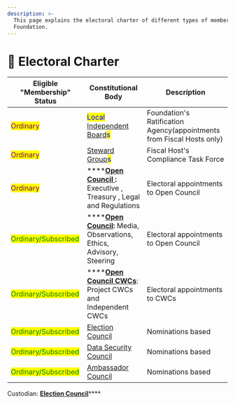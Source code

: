 ```yaml
---
description: >-
  This page explains the electoral charter of different types of members of the
  Foundation.
---
```


# 📓 Electoral Charter

| Eligible "Membership" Status                           | Constitutional Body                                                                                                                              | Description                                                           |
| ------------------------------------------------------ | ------------------------------------------------------------------------------------------------------------------------------------------------ | --------------------------------------------------------------------- |
| <mark style="color:purple;">Ordinary</mark>            | <mark style="color:blue;">Local</mark> [Independent Board](statutes-muellners-foundation/independent-board.md)<mark style="color:blue;">s</mark> | Foundation's Ratification Agency(appointments from Fiscal Hosts only) |
| <mark style="color:purple;">Ordinary</mark>            | [Steward Group](steward-group.md)<mark style="color:blue;">s</mark>                                                                              | Fiscal Host's Compliance Task Force                                   |
| <mark style="color:purple;">Ordinary</mark>            | ****[**Open Council** ](committees-and-their-roles/)**:** Executive , Treasury , Legal and Regulations                                           | Electoral appointments to Open Council                                |
| <mark style="color:green;">Ordinary/Subscribed</mark>  | ****[**Open Council**](committees-and-their-roles/)**:** Media, Observations, Ethics, Advisory, Steering                                         | Electoral appointments to Open Council                                |
| <mark style="color:green;">Ordinary/Subscribed</mark>  | ****[**Open Council CWCs**](core-working-committee/): Project CWCs and Independent CWCs                                                          | Electoral appointments to CWCs                                        |
| <mark style="color:green;">Ordinary/Subscribed</mark>  | [Election Council](election-council.md)                                                                                                          | Nominations based                                                     |
| <mark style="color:green;">Ordinary/Subscribed</mark>  | [Data Security Council](data-security-council.md)                                                                                                | Nominations based                                                     |
| <mark style="color:green;">Ordinary/Subscribed</mark>  | [Ambassador Council](ambassador-council.md)                                                                                                      | Nominations based                                                     |

Custodian: [**Election Council**](election-council.md)****
